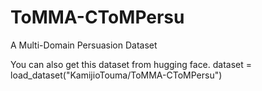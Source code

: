 # ToMMA-CToMPersu
A Multi-Domain Persuasion Dataset

You can also get this dataset from hugging face.
dataset = load_dataset("KamijioTouma/ToMMA-CToMPersu")
